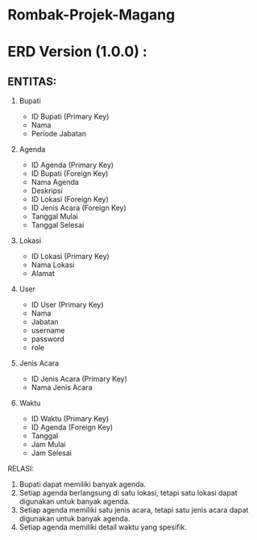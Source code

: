 # Rombak-Projek-Magang

# ERD Version (1.0.0) :

## ENTITAS:

1. Bupati
   - ID Bupati (Primary Key)
   - Nama
   - Periode Jabatan

2. Agenda
   - ID Agenda (Primary Key)
   - ID Bupati (Foreign Key)
   - Nama Agenda
   - Deskripsi
   - ID Lokasi (Foreign Key)
   - ID Jenis Acara (Foreign Key)
   - Tanggal Mulai
   - Tanggal Selesai

3. Lokasi
   - ID Lokasi (Primary Key)
   - Nama Lokasi
   - Alamat

4. User
   - ID User (Primary Key)
   - Nama
   - Jabatan
   - username
   - password
   - role

5. Jenis Acara
   - ID Jenis Acara (Primary Key)
   - Nama Jenis Acara

6. Waktu
   - ID Waktu (Primary Key)
   - ID Agenda (Foreign Key)
   - Tanggal
   - Jam Mulai
   - Jam Selesai

RELASI:

1. Bupati dapat memiliki banyak agenda.
2. Setiap agenda berlangsung di satu lokasi, tetapi satu lokasi dapat digunakan untuk banyak agenda.
3. Setiap agenda memiliki satu jenis acara, tetapi satu jenis acara dapat digunakan untuk banyak agenda.
4. Setiap agenda memiliki detail waktu yang spesifik.


